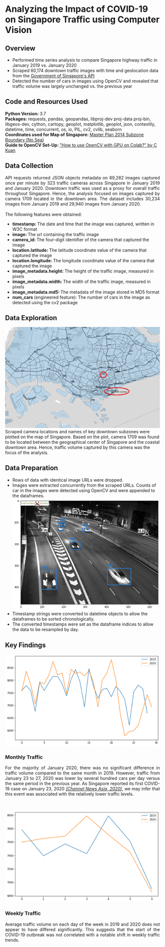 # Analyzing the Impact of COVID-19 on Singapore Traffic using Computer Vision

## Overview
* Performed time series analysis to compare Singapore highway traffic in January 2019 vs. January 2020
* Scraped 60,174 downtown traffic images with time and geolocation data from the [Government of Singapore's API](https://data.gov.sg/dataset/traffic-images)
* Detected the number of cars in images using OpenCV and revealed that traffic volume was largely unchanged vs. the previous year

## Code and Resources Used
<b> Python Version: </b> 3.7 <br>
<b> Packages: </b> requests, pandas, geopandas, libproj-dev proj-data proj-bin, libgeos-dev, cython, cartopy, geoplot, matplotlib, geoplot, json, contextily, datetime, time, concurrent, os, io, PIL, cv2, cvlib, seaborn <br>
<b> Coordinates used for Map of Singapore: </b> [Master Plan 2014 Subzone Boundary (No Sea)](https://data.gov.sg/dataset/master-plan-2014-subzone-boundary-no-sea) <br>
<b> Guide to OpenCV Set-Up: </b> ["How to use OpenCV with GPU on Colab?" by C Kuan](https://towardsdatascience.com/how-to-use-opencv-with-gpu-on-colab-25594379945f)

## Data Collection
<p align='justify'> API requests returned JSON objects metadata on 89,282 images captured once per minute by 323 traffic cameras across Singapore in January 2019 and January 2020. Downtown traffic was used as a proxy for overall traffic throughout Singapore. Hence, the analysis focused on images captured by camera 1709 located in the downtown area. The dataset includes 30,234 images from January 2019 and 29,940 images from January 2020. <br><br> The following features were obtained:</p>

* <b> timestamp: </b> The date and time that the image was captured, written in W3C format
* <b> image: </b> The url containing the traffic image
* <b> camera_id: </b> The four-digit identifier of the camera that captured the image
* <b> location.latitude: </b> The latitude coordinate value of the camera that captured the image
* <b> location.longitude: </b> The longitude coordinate value of the camera that captured the image
* <b> image_metadata.height: </b> The height of the traffic image, measured in pixels
* <b> image_metadata.width: </b> The width of the traffic image, measured in pixels
* <b> image_metadata.md5: </b> The metadata of the image stored in MD5 format
* <b> num_cars </b> (engineered feature): The number of cars in the image as detected using the cv2 package

## Data Exploration
![Downtown Singapore](Graphs/downtown_sg.png)
Scraped camera locations and names of key downtown subzones were plotted on the map of Singapore. Based on the plot, camera 1709 was found to be located between the geographical center of Singapore and the coastal downtown area. Hence, traffic volume captured by this camera was the focus of the analysis.

## Data Preparation
* Rows of data with identical image URLs were dropped.
* Images were extracted concurrently from the scraped URLs. Counts of car in the images were detected using OpenCV and were appended to the dataframes.
![Labeled Cars](Graphs/labeled_cars.png)
* Timestamp strings were converted to datetime objects to allow the dataframes to be sorted chronologically.
* The converted timestamps were set as the dataframe indices to allow the data to be resampled by day.

## Key Findings

![Monthly Traffic](Graphs/monthly%20traffic.png)
### Monthly Traffic
<p align='justify'> For the majority of January 2020, there was no significant difference in traffic volume compared to the same month in 2019. However, traffic from January 23 to 27, 2020 was lower by several hundred cars per day versus the same period in the previous year. As Singapore reported its first COVID-19 case on January 23, 2020 <i><a href='https://www.channelnewsasia.com/news/singapore/singapore-covid-19-outbreak-evolved-coronavirus-deaths-timeline-12639444'> (Channel News Asia, 2020),</a> </i> we may infer that this event was associated with the relatively lower traffic levels. </p> <br>

![Weekly Traffic](Graphs/weekly%20traffic.png)
### Weekly Traffic
<p align='justify'> Average traffic volume on each day of the week in 2019 and 2020 does not appear to have differed significantly. This suggests that the start of the COVID-19 outbreak was not correlated with a notable shift in weekly traffic trends. <p>
